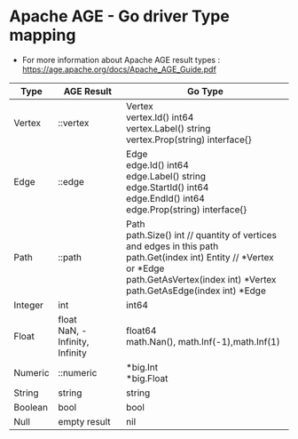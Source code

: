 # Apache AGE - Go driver Type mapping

- For more information about Apache AGE result types : https://age.apache.org/docs/Apache_AGE_Guide.pdf

| Type    | AGE Result                        | Go Type                                                                                                                                                                                            |
| ------- | --------------------------------- | -------------------------------------------------------------------------------------------------------------------------------------------------------------------------------------------------- |
| Vertex  | ::vertex                          | Vertex<br> vertex.Id() int64<br> vertex.Label() string<br>vertex.Prop(string) interface{}                                                                                                          |
| Edge    | ::edge                            | Edge<br>edge.Id() int64<br>edge.Label() string<br>edge.StartId() int64<br>edge.EndId() int64<br>edge.Prop(string) interface{}                                                                      |
| Path    | ::path                            | Path<br>path.Size() int // quantity of vertices and edges in this path<br>path.Get(index int) Entity // *Vertex or *Edge<br>path.GetAsVertex(index int) *Vertex<br>path.GetAsEdge(index int) *Edge |
| Integer | int                               | int64                                                                                                                                                                                              |
| Float   | float<br>NaN, -Infinity, Infinity | float64 <br>math.Nan(), math.Inf(-1),math.Inf(1)                                                                                                                                                   |
| Numeric | ::numeric                         | *big.Int<br>*big.Float                                                                                                                                                                             |
| String  | string                            | string                                                                                                                                                                                             |
| Boolean | bool                              | bool                                                                                                                                                                                               |
| Null    | empty result                      | nil                                                                                                                                                                                                |
